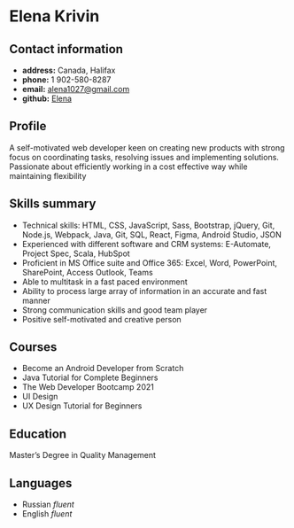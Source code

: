 # Elena Krivin
## Contact information
- **address:** Canada, Halifax
- **phone:** 1 902-580-8287
- **email:** alena1027@gmail.com
- **github:** [Elena](https://github.com/K-Lenka)
## Profile
A self-motivated web developer keen on creating new products with strong focus on coordinating tasks, resolving issues and implementing solutions. Passionate about efficiently working in a cost effective way while maintaining flexibility
## Skills summary
- Technical skills: HTML, CSS, JavaScript, Sass, Bootstrap, 
jQuery, Git, Node.js, Webpack, Java, Git, SQL, React, Figma, Android Studio, JSON
- Experienced with different software and CRM systems: E-Automate, Project Spec, Scala, HubSpot
- Proficient in MS Office suite and Office 365: Excel, Word, PowerPoint, SharePoint, Access Outlook, Teams
- Able to multitask in a fast paced environment
- Ability to process large array of information in an accurate and fast manner
- Strong communication skills and good team player
- Positive self-motivated and creative person


## Courses

- Become an Android Developer from Scratch 
- Java Tutorial for Complete Beginners 
- The Web Developer Bootcamp 2021 
- UI Design 
- UX Design Tutorial for Beginners
## Education
Master’s Degree in Quality Management

## Languages
- Russian *fluent*
- English *fluent*